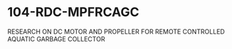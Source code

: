 # 104-RDC-MPFRCAGC
RESEARCH ON DC MOTOR AND PROPELLER FOR REMOTE CONTROLLED AQUATIC GARBAGE COLLECTOR 
